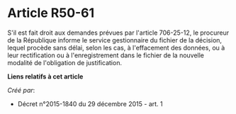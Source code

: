 # Article R50-61

S'il est fait droit aux demandes prévues par l'article 706-25-12, le procureur de la République informe le service
gestionnaire du fichier de la décision, lequel procède sans délai, selon les cas, à l'effacement des données, ou à leur
rectification ou à l'enregistrement dans le fichier de la nouvelle modalité de l'obligation de justification.

**Liens relatifs à cet article**

_Créé par_:

  - Décret n°2015-1840 du 29 décembre 2015 - art. 1
